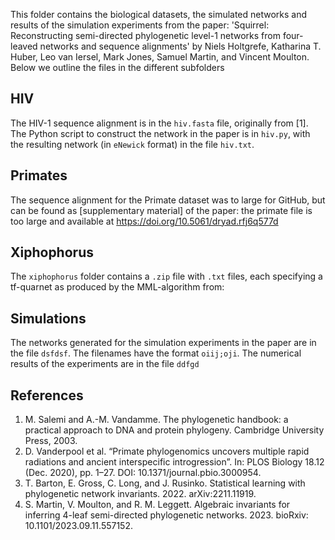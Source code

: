 This folder contains the biological datasets, the simulated networks and results of the simulation experiments from the paper:
'Squirrel: Reconstructing semi-directed phylogenetic level-1 networks from four-leaved networks and sequence alignments' by Niels Holtgrefe, Katharina T. Huber, Leo van Iersel, Mark Jones, Samuel Martin, and Vincent Moulton. Below we outline the files in the different subfolders

## HIV
The HIV-1 sequence alignment is in the `hiv.fasta` file, originally from [1]. The Python script to construct the network in the paper is in `hiv.py`, with the resulting network (in `eNewick` format) in the file `hiv.txt`.

## Primates
The sequence alignment for the Primate dataset was to large for GitHub, but can be found as [supplementary material] of the paper:
the primate file is too large and available at https://doi.org/10.5061/dryad.rfj6q577d

## Xiphophorus
The `xiphophorus` folder contains a `.zip` file with `.txt` files, each specifying a tf-quarnet as produced by the MML-algorithm from:

## Simulations
The networks generated for the simulation experiments in the paper are in the file `dsfdsf`. The filenames have the format `oiij;oji`. The numerical results of the experiments are in the file `ddfgd`

## References

1. M. Salemi and A.-M. Vandamme. The phylogenetic handbook: a practical approach to DNA and protein phylogeny. Cambridge University Press, 2003.
2. D. Vanderpool et al. “Primate phylogenomics uncovers multiple rapid radiations and ancient interspecific introgression”. In: PLOS Biology 18.12 (Dec. 2020), pp. 1–27. DOI: 10.1371/journal.pbio.3000954.
3. T. Barton, E. Gross, C. Long, and J. Rusinko. Statistical learning with phylogenetic network invariants. 2022. arXiv:2211.11919.
4. S. Martin, V. Moulton, and R. M. Leggett. Algebraic invariants for inferring 4-leaf semi-directed phylogenetic networks. 2023. bioRxiv: 10.1101/2023.09.11.557152.
